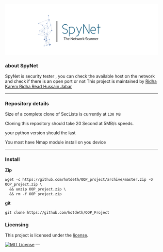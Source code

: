 ![spynet.png](spynet2.png "spynet.png")

### about SpyNet
SpyNet is security tester , you can check the available host on the network and check if there is an open port or not 
This project is maintained by [Ridha Karem](github.com/hotdeth),[Ridha Read](github.com/RidhaAlasadi),[Hussain Jabar](github.com/AAGHH)

- - -

<!--- details anchor -->
### Repository details

Size of a complete clone of SecLists is currently at `130 MB`

Cloning this repository should take  20 Second at 5MB/s speeds.

your python version should the last 

You most have Nmap module install on you device

<!--- details anchor -->

- - -

### Install

**Zip**

```
wget -c https://github.com/hotdeth/OOP_project/archive/master.zip -O OOP_project.zip \
  && unzip OOP_project.zip \
  && rm -f OOP_project.zip
```

**git**
```
git clone https://github.com/hotdeth/OOP_Project

```



### Licensing

This project is licensed under the [ license](LICENSE).

[![MIT License](https://img.shields.io/badge/license-MIT_License-blue)](https://opensource.org/licenses/MIT)
—
